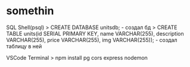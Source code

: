 # somethin

SQL Shell(psql) > CREATE DATABASE unitsdb; - создал бд
                > CREATE TABLE units(id SERIAL PRIMARY KEY, name VARCHAR(255), description VARCHAR(255), price VARCHAR(255), img VARCHAR(255)); - создал таблицу в ней

VSCode Terminal > npm install pg cors express nodemon

